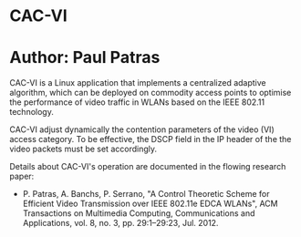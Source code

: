 # CAC-VI
# Author: Paul Patras

CAC-VI is a Linux application that implements a centralized adaptive algorithm, which can be 
deployed on commodity access points to optimise the performance of video traffic in WLANs based
on the IEEE 802.11 technology.

CAC-VI adjust dynamically the contention parameters of the video (VI) access category. To be 
effective, the DSCP field in the IP header of the the video packets must be set accordingly.

Details about CAC-VI's operation are documented in the flowing research paper:

- P. Patras, A. Banchs, P. Serrano, "A Control Theoretic Scheme for Efficient Video Transmission 
over IEEE 802.11e EDCA WLANs", ACM Transactions on Multimedia Computing, Communications and 
Applications, vol. 8, no. 3, pp. 29:1–29:23, Jul. 2012.
